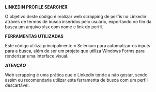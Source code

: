 ****LINKEDIN PROFILE SEARCHER****


O objetivo deste código é realizar web scrapping de perfis no Linkedin atráves de termos de busca inseridos pelo usuário, exportando no fim da busca um arquivo xlsx com nome e link do perfil.


**FERRAMENTAS UTILIZADAS**

Este código utiliza principalmente o Selenium para automatizar os inputs para a busca, além de ser um projeto que utiliza Windows Forms para renderizar uma interface visual.

***ATENÇÃO***


Web scrapping é uma prática que o Linkedin tende a não gostar, sendo assim eu recomendaria utilizar esta ferramenta de busca com um perfil descartável.

